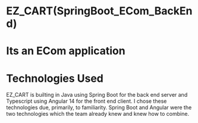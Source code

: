 # EZ_CART(SpringBoot_ECom_BackEnd)
# Its an ECom application 
# Technologies Used
EZ_CART is builting in Java using Spring Boot for the back end server and Typescript using Angular 14 for the front end client. I chose these technologies due, primarily, to familiarity. Spring Boot and Angular were the two technologies which the team already knew and knew how to combine. 
